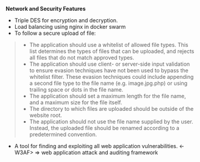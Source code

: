 __Network and Security Features__
* Triple DES for encryption and decryption.
* Load balancing using nginx in docker swarm
* To follow a secure upload of file:
> * The application should use a whitelist of allowed file types. This list determines the types of files that can be uploaded, 
      and rejects all files that do not match approved types.
> * The application should use client- or server-side input validation to ensure evasion techniques have not been used to bypass
      the whitelist filter. These evasion techniques could include appending a second file type to the file name (e.g. image.jpg.php)
      or using trailing space or dots in the file name.
> * The application should set a maximum length for the file name, and a maximum size for the file itself.
> * The directory to which files are uploaded should be outside of the website root.
> * The application should not use the file name supplied by the user. Instead, the uploaded file should be renamed according to a
      predetermined convention.
* A tool for finding and exploiting all web application vulnerabilities. \<-W3AF> => web application attack and auditing framework   
